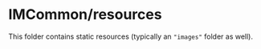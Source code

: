 # IMCommon/resources

This folder contains static resources (typically an `"images"` folder as well).
